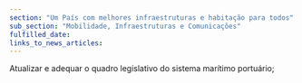 ```yaml
---
section: "Um País com melhores infraestruturas e habitação para todos"
sub_section: "Mobilidade, Infraestruturas e Comunicações"
fulfilled_date:
links_to_news_articles:
---
```


Atualizar e adequar o quadro legislativo do sistema marítimo portuário;